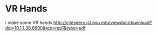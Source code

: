 # VR Hands
I make some VR hands 
http://citeseerx.ist.psu.edu/viewdoc/download?doi=10.1.1.38.6690&rep=rep1&type=pdf

